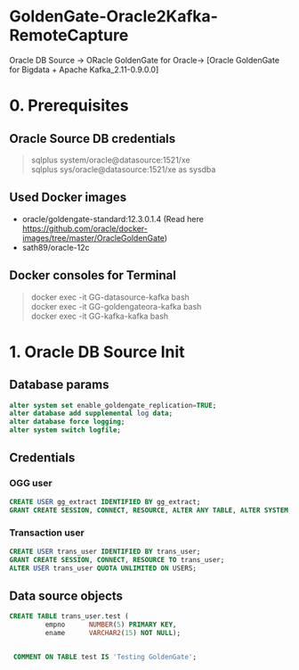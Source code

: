 # GoldenGate-Oracle2Kafka-RemoteCapture
Oracle DB Source -> ORacle GoldenGate for Oracle-> [Oracle GoldenGate for Bigdata + Apache Kafka_2.11-0.9.0.0]

# 0. Prerequisites

## Oracle Source DB credentials
> sqlplus system/oracle@datasource:1521/xe  
> sqlplus sys/oracle@datasource:1521/xe as sysdba  

## Used Docker images
* oracle/goldengate-standard:12.3.0.1.4 (Read here https://github.com/oracle/docker-images/tree/master/OracleGoldenGate)  
* sath89/oracle-12c

## Docker consoles for Terminal
> docker exec -it GG-datasource-kafka bash  
> docker exec -it GG-goldengateora-kafka bash  
> docker exec -it GG-kafka-kafka bash  

# 1. Oracle DB Source Init

## Database params
```sql
alter system set enable_goldengate_replication=TRUE;  
alter database add supplemental log data;  
alter database force logging;  
alter system switch logfile;  
```

## Credentials

### OGG user
```sql
CREATE USER gg_extract IDENTIFIED BY gg_extract;  
GRANT CREATE SESSION, CONNECT, RESOURCE, ALTER ANY TABLE, ALTER SYSTEM, DBA, SELECT ANY TRANSACTION TO gg_extract;
```

### Transaction user
```sql
CREATE USER trans_user IDENTIFIED BY trans_user;  
GRANT CREATE SESSION, CONNECT, RESOURCE TO trans_user;  
ALTER USER trans_user QUOTA UNLIMITED ON USERS;
```

## Data source objects
```sql
CREATE TABLE trans_user.test (  
         empno      NUMBER(5) PRIMARY KEY,  
         ename      VARCHAR2(15) NOT NULL);  


 COMMENT ON TABLE test IS 'Testing GoldenGate';
```
